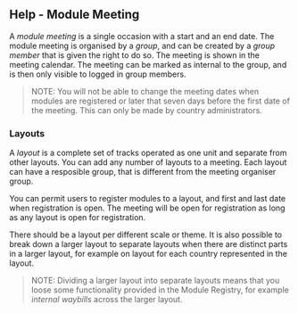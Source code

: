 ﻿## Help - Module Meeting
A *module meeting* is a single occasion with a start and an end date.
The module meeting is organised by a *group*, and can be created by a *group member* that is given 
the right to do so. 
The meeting is shown in the meeting calendar.
The meeting can be marked as internal to the group, and is then only visible to logged in group members.
> NOTE: You will not be able to change the meeting dates when modules are registered 
> or later that seven days before the first date of the meeting.
> This can only be made by country administrators.
### Layouts
A *layout* is a complete set of tracks operated as one unit and separate from other layouts.
You can add any number of layouts to a meeting.
Each layout can have a resposible group, that is different from the meeting organiser group.

You can permit users to register modules to a layout, and first and last date when registration is open.
The meeting will be open for registration as long as any layout is open for registration.

There should be a layout per different scale or theme.
It is also possible to break down a larger layout to separate layouts when there are distinct parts in a larger layout,
for example on layout for each country represented in the layout.
> NOTE: Dividing a larger layout into separate layouts means that you loose
> some functionality provided in the Module Registry, for example *internal waybills* across the larger layout.
